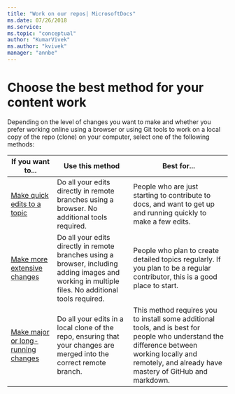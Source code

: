 ```yaml
---
title: "Work on our repos| MicrosoftDocs"
ms.date: 07/26/2018
ms.service: 
ms.topic: "conceptual"
author: "KumarVivek"
ms.author: "kvivek"
manager: "annbe"
---
```


# Choose the best method for your content work

Depending on the level of changes you want to make and whether you prefer working online using a browser or using Git tools to work on a local copy of the repo (clone) on your computer, select one of the following methods:

|If you want to...|Use this method|Best for...|
| --- | --- | --- |
|[Make quick edits to a topic](make-quick-edits.md)|Do all your edits directly in remote branches using a browser. No additional tools required. | People who are just starting to contribute to docs, and want to get up and running quickly to make a few edits. | 
|[Make more extensive changes](make-multiple-changes.md)|Do all your edits directly in remote branches using a browser, including adding images and working in multiple files. No additional tools required. | People who plan to create detailed topics regularly. If you plan to be a regular contributor, this is a good place to start.|
|[Make major or long-running changes](make-major-changes.md)|Do all your edits in a local clone of the repo, ensuring that your changes are merged into the correct remote branch. | This method requires you to install some additional tools, and is best for people who understand the difference between working locally and remotely, and already have mastery of GitHub and markdown.|  
